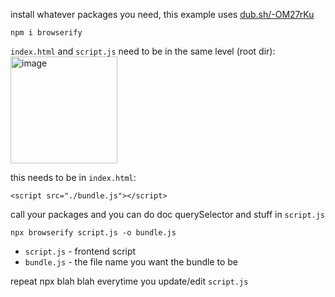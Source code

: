 install whatever packages you need, this example uses [dub.sh/-OM27rKu](https://dub.sh/-OM27rKu)

`npm i browserify`

`index.html` and `script.js` need to be in the same level (root dir):  
<img width="171" alt="image" src="https://github.com/rhizodonts/test1/assets/25330392/ceb4c305-81d8-466b-b70e-88fb401b5055">


this needs to be in `index.html`:
```
<script src="./bundle.js"></script>
```

call your packages and you can do doc querySelector and stuff in `script.js`

`npx browserify script.js -o bundle.js`

* `script.js` - frontend script
* `bundle.js` - the file name you want the bundle to be

repeat npx blah blah everytime you update/edit `script.js`
